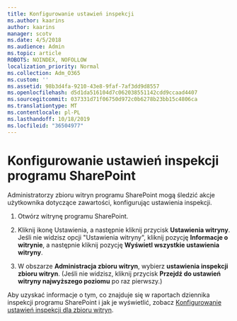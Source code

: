 ```yaml
---
title: Konfigurowanie ustawień inspekcji
ms.author: kaarins
author: kaarins
manager: scotv
ms.date: 4/5/2018
ms.audience: Admin
ms.topic: article
ROBOTS: NOINDEX, NOFOLLOW
localization_priority: Normal
ms.collection: Adm_O365
ms.custom: ''
ms.assetid: 98b3d4fa-9210-43e8-9faf-7af3dd9d8557
ms.openlocfilehash: d5d1da516104d7c062038551142cdd9ccaad4407
ms.sourcegitcommit: 037331d71f06750d972c0b6278b23bb15c4806ca
ms.translationtype: MT
ms.contentlocale: pl-PL
ms.lasthandoff: 10/18/2019
ms.locfileid: "36504977"
---
```

# <a name="configure-sharepoint-audit-settings"></a>Konfigurowanie ustawień inspekcji programu SharePoint

Administratorzy zbioru witryn programu SharePoint mogą śledzić akcje użytkownika dotyczące zawartości, konfigurując ustawienia inspekcji.
  
1. Otwórz witrynę programu SharePoint.
    
2. Kliknij ikonę Ustawienia, a następnie kliknij przycisk **Ustawienia witryny**. Jeśli nie widzisz opcji "Ustawienia witryny", kliknij pozycję **Informacje o witrynie**, a następnie kliknij pozycję **Wyświetl wszystkie ustawienia witryny**.
    
3. W obszarze **Administracja zbioru witryn**, wybierz **ustawienia inspekcji zbioru witryn**. (Jeśli nie widzisz, kliknij przycisk **Przejdź do ustawień witryny najwyższego poziomu** po raz pierwszy.) 
    
Aby uzyskać informacje o tym, co znajduje się w raportach dziennika inspekcji programu SharePoint i jak je wyświetlić, zobacz [Konfigurowanie ustawień inspekcji dla zbioru witryn](https://go.microsoft.com/fwlink/?linkid=404050).
  

